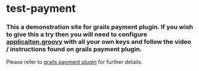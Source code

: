 # test-payment

### This a demonstration site for grails payment plugin. If you wish to give this a try then you will need to configure [applicaiton.groovy](https://github.com/vahidhedayati/test-payment/blob/main/grails-app/conf/application.groovy) with all your own keys and follow the video / instructions found on grails payment plugin.

Please refer to [grails payment plugin](https://github.com/vahidhedayati/grails-payment) for further details.
